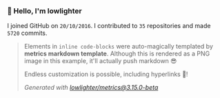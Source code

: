### 👋 Hello, I'm lowlighter

I joined GitHub on `20/10/2016`.
I contributed to `35` repositories and made `5720` commits.

> Elements in `inline code-blocks` were auto-magically templated by **metrics markdown template**.
> Although this is rendered as a PNG image in this example, it'll actually push markdown 😎
>
> Endless customization is possible, including hyperlinks 🎉!
>
> *Generated with [lowlighter/metrics@3.15.0-beta](https://github.com/lowlighter/metrics)*
